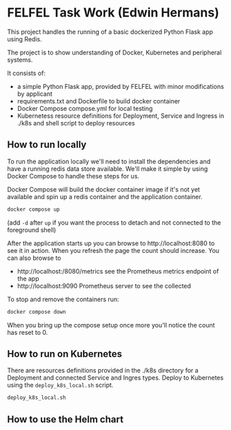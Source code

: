 # FELFEL Task Work (Edwin Hermans)

This project handles the running of a basic dockerized Python Flask app using Redis.

The project is to show understanding of Docker, Kubernetes and peripheral systems.

It consists of:

- a simple Python Flask app, provided by FELFEL with minor modifications by applicant
- requirements.txt and Dockerfile to build docker container
- Docker Compose compose.yml for local testing
- Kubernetess resource definitions for Deployment, Service and Ingress in ./k8s and shell script to deploy resources

## How to run locally

To run the application locally we'll need to install the dependencies and have a running redis data store available.
We'll make it simple by using Docker Compose to handle these steps for us.

Docker Compose will build the docker container image if it's not yet available and spin up a redis container and the application container.

```bash
docker compose up
```

(add `-d` after `up` if you want the process to detach and not connected to the foreground shell)

After the application starts up you can browse to http://localhost:8080 to see it in action. When you refresh the page the count should increase.
You can also browse to

- http://localhost:/8080/metrics see the Prometheus metrics endpoint of the app
- http://localhost:9090 Prometheus server to see the collected

To stop and remove the containers run:

```bash
docker compose down
```

When you bring up the compose setup once more you'll notice the count has reset to 0.

## How to run on Kubernetes

There are resources definitions provided in the ./k8s directory for a Deployment and connected Service and Ingres types.
Deploy to Kubernetes using the `deploy_k8s_local.sh` script.

```bash
deploy_k8s_local.sh
```

## How to use the Helm chart
